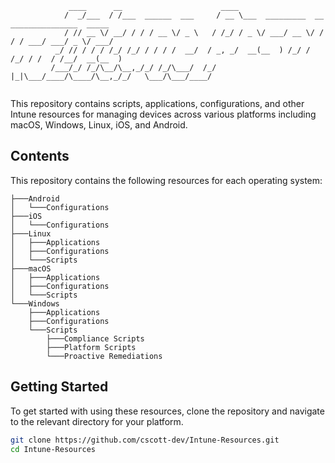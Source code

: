 ```plaintext
             ____      __                      ____                                           
            /  _/___  / /___  ______  ___     / __ \___  _________  __  _______________  _____
            / // __ \/ __/ / / / __ \/ _ \   / /_/ / _ \/ ___/ __ \/ / / / ___/ ___/ _ \/ ___/
          _/ // / / / /_/ /_/ / / / /  __/  / _, _/  __(__  ) /_/ / /_/ / /  / /__/  __(__  ) 
         /___/_/ /_/\__/\__,_/_/ /_/\___/  /_/ |_|\___/____/\____/\__,_/_/   \___/\___/____/  
                                                                                                   
```

This repository contains scripts, applications, configurations, and other Intune resources for managing devices across
various platforms including macOS, Windows, Linux, iOS, and Android.

## Contents

This repository contains the following resources for each operating system:

```plaintext
├───Android
│   └───Configurations
├───iOS
│   └───Configurations
├───Linux
│   ├───Applications
│   ├───Configurations
│   └───Scripts
├───macOS
│   ├───Applications
│   ├───Configurations
│   └───Scripts
└───Windows
    ├───Applications
    ├───Configurations
    └───Scripts
        ├───Compliance Scripts
        ├───Platform Scripts
        └───Proactive Remediations
```

## Getting Started

To get started with using these resources, clone the repository and navigate to the relevant directory for your
platform.

```sh
git clone https://github.com/cscott-dev/Intune-Resources.git
cd Intune-Resources
```